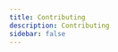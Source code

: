 ```yaml
---
title: Contributing
description: Contributing
sidebar: false
---
```


<el-skeleton :rows="5" animated style="margin-top: 72px;" />

<script setup>
import { ElMessage } from 'element-plus';

ElMessage("正在建设中。。。");
</script>
